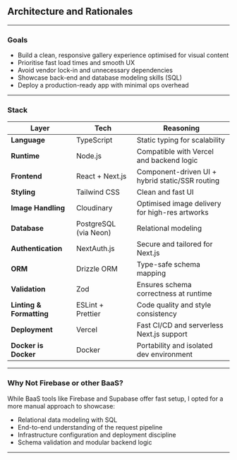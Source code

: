 ## Architecture and Rationales

---

### Goals

- Build a clean, responsive gallery experience optimised for visual content
- Prioritise fast load times and smooth UX
- Avoid vendor lock-in and unnecessary dependencies
- Showcase back-end and database modeling skills (SQL)
- Deploy a production-ready app with minimal ops overhead

---

### Stack

| Layer                    | Tech                  | Reasoning                                       |
| ------------------------ | --------------------- | ----------------------------------------------- |
| **Language**             | TypeScript            | Static typing for scalability                   |
| **Runtime**              | Node.js               | Compatible with Vercel and backend logic        |
| **Frontend**             | React + Next.js       | Component-driven UI + hybrid static/SSR routing |
| **Styling**              | Tailwind CSS          | Clean and fast UI                               |
| **Image Handling**       | Cloudinary            | Optimised image delivery for high-res artworks  |
| **Database**             | PostgreSQL (via Neon) | Relational modeling                             |
| **Authentication**       | NextAuth.js           | Secure and tailored for Next.js                 |
| **ORM**                  | Drizzle ORM           | Type-safe schema mapping                        |
| **Validation**           | Zod                   | Ensures schema correctness at runtime           |
| **Linting & Formatting** | ESLint + Prettier     | Code quality and style consistency              |
| **Deployment**           | Vercel                | Fast CI/CD and serverless Next.js support       |
| **Docker is Docker**     | Docker                | Portability and isolated dev environment        |

---

### Why Not Firebase or other BaaS?

While BaaS tools like Firebase and Supabase offer fast setup, I opted for a more manual approach to showcase:

- Relational data modeling with SQL
- End-to-end understanding of the request pipeline
- Infrastructure configuration and deployment discipline
- Schema validation and modular backend logic

---
